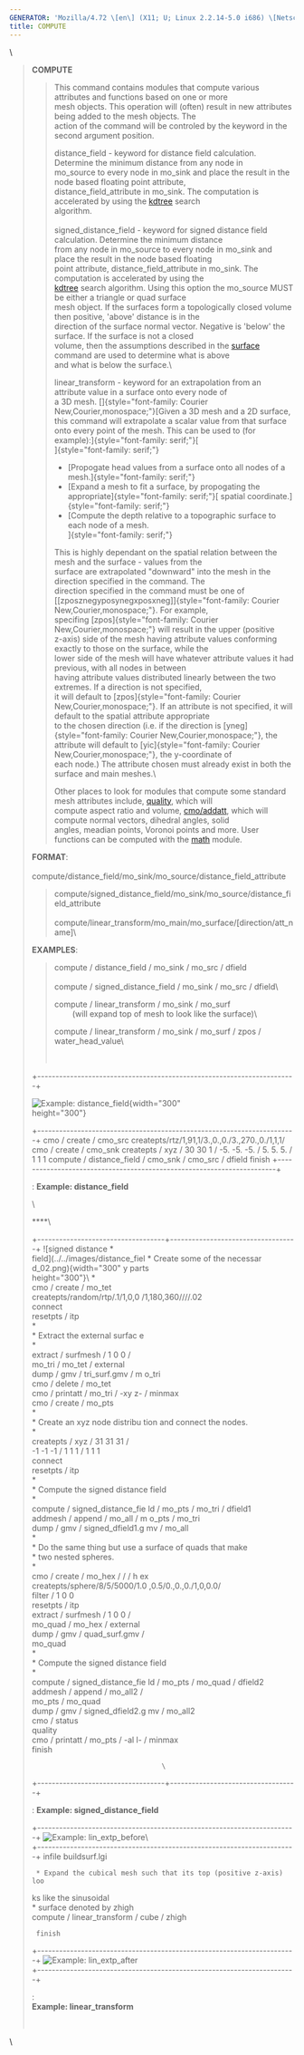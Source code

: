 ```yaml
---
GENERATOR: 'Mozilla/4.72 \[en\] (X11; U; Linux 2.2.14-5.0 i686) \[Netscape\]'
title: COMPUTE
---
```


\

> **COMPUTE**
>
> > This command contains modules that compute various attributes and
> > functions based on one or more\
> > mesh objects. This operation will (often) result in new attributes
> > being added to the mesh objects. The\
> > action of the command will be controled by the keyword in the second
> > argument position.
> >
> > distance\_field - keyword for distance field calculation. Determine
> > the minimum distance from any node in\
> > mo\_source to every node in mo\_sink and place the result in the
> > node based floating point attribute,\
> > distance\_field\_attribute in mo\_sink. The computation is
> > accelerated by using the
> > [kdtree](kdtree.html "KDTREE search algorighm") search\
> > algorithm.\
> > \
> > signed\_distance\_field - keyword for signed distance field
> > calculation. Determine the minimum distance    \
> > from any node in mo\_source to every node in mo\_sink and place the
> > result in the node based floating        \
> > point attribute, distance\_field\_attribute in mo\_sink. The
> > computation is accelerated by using the      \
> > [kdtree](kdtree.html "KDTREE search algorighm") search algorithm.
> > Using this option the mo\_source MUST be either a triangle or quad
> > surface        \
> > mesh object. If the surfaces form a topologically closed volume then
> > positive, 'above' distance is in the    \
> > direction of the surface normal vector. Negative is 'below' the
> > surface. If the surface is not a closed        \
> > volume, then the assumptions described in the
> > [surface](SURFACE.html) command are used to determine what is above
> >    \
> > and what is below the surface.\
> >
> > linear\_transform - keyword for an extrapolation from an attribute
> > value in a surface onto every node of\
> > a 3D mesh.
> > []{style="font-family: Courier New,Courier,monospace;"}[Given a 3D
> > mesh and a 2D surface, this command will extrapolate a scalar value
> > from that surface\
> > onto every point of the mesh. This can be used to (for
> > example):]{style="font-family: serif;"}[\
> > ]{style="font-family: serif;"}
> >
> > -   [Propogate head values from a surface onto all nodes of a
> >     mesh.]{style="font-family: serif;"}
> > -   [Expand a mesh to fit a surface, by propogating the
> >     appropriate]{style="font-family: serif;"}[ spatial
> >     coordinate.]{style="font-family: serif;"}
> > -   [Compute the depth relative to a topographic surface to each
> >     node of a mesh.\
> >     ]{style="font-family: serif;"}
> >
> > This is highly dependant on the spatial relation between the mesh
> > and the surface - values from the\
> > surface are extrapolated "downward" into the mesh in the direction
> > specified in the command. The\
> > direction specified in the command must be one of
> > [\[zposznegyposynegxposxneg\]]{style="font-family: Courier New,Courier,monospace;"}.
> > For example,\
> > specifing
> > [zpos]{style="font-family: Courier New,Courier,monospace;"} will
> > result in the upper (positive\
> > z-axis) side of the mesh having attribute values conforming exactly
> > to those on the surface, while the\
> > lower side of the mesh will have whatever attribute values it had
> > previous, with all nodes in between\
> > having attribute values distributed linearly between the two
> > extremes. If a direction is not specified,\
> > it will default to
> > [zpos]{style="font-family: Courier New,Courier,monospace;"}. If an
> > attribute is not specified, it will default to the spatial attribute
> > appropriate\
> > to the chosen direction (i.e. if the direction is
> > [yneg]{style="font-family: Courier New,Courier,monospace;"}, the
> > attribute will default to
> > [yic]{style="font-family: Courier New,Courier,monospace;"}, the
> > y-coordinate of\
> > each node.) The attribute chosen must already exist in both the
> > surface and main meshes.\
> >
> > Other places to look for modules that compute some standard mesh
> > attributes include, [quality](QUALITY.html "Mesh Quality"), which
> > will\
> > compute aspect ratio and volume,
> > [cmo/addatt](cmo/cmo_addatt.html "Add Attribute"), which will
> > compute normal vectors, dihedral angles, solid\
> > angles, meadian points, Voronoi points and more. User functions can
> > be computed with the [math](MATH.html "Math Functions") module.
>
> **FORMAT**:\
>    
> compute/distance\_field/mo\_sink/mo\_source/distance\_field\_attribute
>
> > compute/signed\_distance\_field/mo\_sink/mo\_source/distance\_field\_attribute\
> > \
> > compute/linear\_transform/mo\_main/mo\_surface/\[direction/att\_name\]\
>
> **EXAMPLES**:
>
> > compute / distance\_field / mo\_sink / mo\_src / dfield\
> > \
> > compute / signed\_distance\_field / mo\_sink / mo\_src / dfield\
> >
> > compute / linear\_transform / mo\_sink / mo\_surf        \
> >         (will expand top of mesh to look like the surface)\
> >
> > compute / linear\_transform / mo\_sink / mo\_surf / zpos /
> > water\_head\_value\
> >
> >  
>
> +-----------------------------------------------------------------------+
>  <div align="left">                                                    
>                                                                        
>  ![Example: distance\_field](../distance_field_01.png){width="300"     
>  height="300"}                                                         
>                                                                        
>  </div>                                                                
> +-----------------------------------------------------------------------+
>      cmo / create / cmo_src                                            
>      createpts/rtz/1,91,1/3.,0.,0./3.,270.,0./1,1,1/                   
>      cmo / create / cmo_snk                                            
>      createpts / xyz / 30 30 1 / -5. -5. -5. / 5. 5. 5. / 1 1 1        
>      compute / distance_field / cmo_snk / cmo_src / dfield             
>      finish                                                            
> +-----------------------------------------------------------------------+
>
> :  **Example: distance\_field**
>
> \
>
> <div align="left">
>
> ****\
>
> </div>
>
> +-----------------------------------+-----------------------------------+
>  ![signed distance                      *                             
>  field](../../images/distance_fiel      * Create some of the necessar 
>  d_02.png){width="300"              y parts                           
>  height="300"}\                         *                             
>                                         cmo / create / mo_tet         
>                                         createpts/random/rtp/.1/1,0,0 
>                                     /1,180,360////.02                 
>                                         connect                       
>                                         resetpts / itp                
>                                         *                             
>                                         * Extract the external surfac 
>                                     e                                 
>                                         *                             
>                                         extract / surfmesh / 1 0 0 /  
>                                     mo_tri / mo_tet / external        
>                                         dump / gmv / tri_surf.gmv / m 
>                                     o_tri                             
>                                         cmo / delete / mo_tet         
>                                         cmo / printatt / mo_tri / -xy 
>                                     z- / minmax                       
>                                         cmo / create / mo_pts         
>                                         *                             
>                                         * Create an xyz node distribu 
>                                     tion and connect the nodes.       
>                                         *                             
>                                         createpts / xyz / 31 31 31 /  
>                                     -1 -1 -1 / 1 1 1 / 1 1 1          
>                                         connect                       
>                                         resetpts / itp                
>                                         *                             
>                                         * Compute the signed distance 
>                                      field                            
>                                         *                             
>                                         compute / signed_distance_fie 
>                                     ld / mo_pts / mo_tri / dfield1    
>                                         addmesh / append / mo_all / m 
>                                     o_pts / mo_tri                    
>                                         dump / gmv / signed_dfield1.g 
>                                     mv / mo_all                       
>                                         *                             
>                                         * Do the same thing but use a 
>                                      surface of quads that make       
>                                         * two nested spheres.         
>                                         *                             
>                                         cmo / create / mo_hex / / / h 
>                                     ex                                
>                                         createpts/sphere/8/5/5000/1.0 
>                                     ,0.5/0.,0.,0./1,0,0.0/            
>                                         filter / 1 0 0                
>                                         resetpts / itp                
>                                         extract / surfmesh / 1 0 0 /  
>                                     mo_quad / mo_hex / external       
>                                         dump / gmv / quad_surf.gmv /  
>                                     mo_quad                           
>                                         *                             
>                                         * Compute the signed distance 
>                                      field                            
>                                         *                             
>                                         compute / signed_distance_fie 
>                                     ld / mo_pts / mo_quad / dfield2   
>                                         addmesh / append / mo_all2 /  
>                                     mo_pts / mo_quad                  
>                                         dump / gmv / signed_dfield2.g 
>                                     mv / mo_all2                      
>                                         cmo / status                  
>                                         quality                       
>                                         cmo / printatt / mo_pts / -al 
>                                     l- / minmax                       
>                                         finish                        
>                                                                       
>                                     \                                 
> +-----------------------------------+-----------------------------------+
>
> :  **Example: signed\_distance\_field**
>
> +-----------------------------------------------------------------------+
>  ![Example: lin\_extp\_before](../../images/lin_extp_before.jpg)\      
> +-----------------------------------------------------------------------+
>      infile buildsurf.lgi                                              
>                                                                        
>      * Expand the cubical mesh such that its top (positive z-axis) loo 
>  ks like the sinusoidal                                                
>      * surface denoted by zhigh                                        
>      compute / linear_transform / cube / zhigh                         
>                                                                        
>      finish                                                            
> +-----------------------------------------------------------------------+
>  ![Example: lin\_extp\_after](../../images/lin_extp_after.jpg)         
> +-----------------------------------------------------------------------+
>
> : **\
> Example: linear\_transform**
>
>  

\

